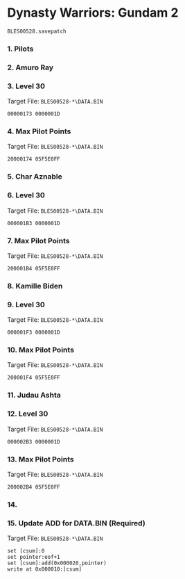 #  Dynasty Warriors: Gundam 2 

`BLES00528.savepatch`

### 1. Pilots
### 2. Amuro Ray
### 3. Level 30

Target File: `BLES00528-*\DATA.BIN`

```
00000173 0000001D
```

### 4. Max Pilot Points

Target File: `BLES00528-*\DATA.BIN`

```
20000174 05F5E0FF
```

### 5. Char Aznable
### 6. Level 30

Target File: `BLES00528-*\DATA.BIN`

```
000001B3 0000001D
```

### 7. Max Pilot Points

Target File: `BLES00528-*\DATA.BIN`

```
200001B4 05F5E0FF
```

### 8. Kamille Biden
### 9. Level 30

Target File: `BLES00528-*\DATA.BIN`

```
000001F3 0000001D
```

### 10. Max Pilot Points

Target File: `BLES00528-*\DATA.BIN`

```
200001F4 05F5E0FF
```

### 11. Judau Ashta
### 12. Level 30

Target File: `BLES00528-*\DATA.BIN`

```
000002B3 0000001D
```

### 13. Max Pilot Points

Target File: `BLES00528-*\DATA.BIN`

```
200002B4 05F5E0FF
```

### 14. 
### 15. Update ADD for DATA.BIN (Required)

Target File: `BLES00528-*\DATA.BIN`

```
set [csum]:0
set pointer:eof+1
set [csum]:add(0x000020,pointer)
write at 0x000010:[csum]
```

